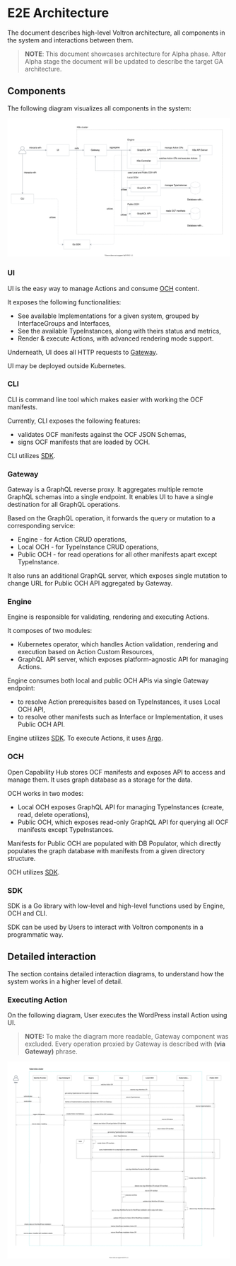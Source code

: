 # E2E Architecture

The document describes high-level Voltron architecture, all components in the system and interactions between them.

> **NOTE**: This document showcases architecture for Alpha phase. After Alpha stage the document will be updated to describe the target GA architecture. 

## Components

The following diagram visualizes all components in the system:

![Components](assets/components.svg)

### UI

UI is the easy way to manage Actions and consume [OCH](#och) content.

It exposes the following functionalities:
- See available Implementations for a given system, grouped by InterfaceGroups and Interfaces,
- See the available TypeInstances, along with theirs status and metrics,
- Render & execute Actions, with advanced rendering mode support.

Underneath, UI does all HTTP requests to [Gateway](#gateway).

UI may be deployed outside Kubernetes.

### CLI

CLI is command line tool which makes easier with working the OCF manifests.

Currently, CLI exposes the following features:
- validates OCF manifests against the OCF JSON Schemas,
- signs OCF manifests that are loaded by OCH. 

CLI utilizes [SDK](#sdk).

### Gateway

Gateway is a GraphQL reverse proxy. It aggregates multiple remote GraphQL schemas into a single endpoint. It enables UI to have a single destination for all GraphQL operations.

Based on the GraphQL operation, it forwards the query or mutation to a corresponding service:
- Engine - for Action CRUD operations,
- Local OCH - for TypeInstance CRUD operations,
- Public OCH - for read operations for all other manifests apart except TypeInstance.

It also runs an additional GraphQL server, which exposes single mutation to change URL for Public OCH API aggregated by Gateway.

### Engine

Engine is responsible for validating, rendering and executing Actions.

It composes of two modules:
- Kubernetes operator, which handles Action validation, rendering and execution based on Action Custom Resources,
- GraphQL API server, which exposes platform-agnostic API for managing Actions.

Engine consumes both local and public OCH APIs via single Gateway endpoint:
- to resolve Action prerequisites based on TypeInstances, it uses Local OCH API,
- to resolve other manifests such as Interface or Implementation, it uses Public OCH API.

Engine utilizes [SDK](#sdk). To execute Actions, it uses [Argo](https://github.com/argoproj/argo).

### OCH

Open Capability Hub stores OCF manifests and exposes API to access and manage them. It uses graph database as a storage for the data.

OCH works in two modes:
- Local OCH exposes GraphQL API for managing TypeInstances (create, read, delete operations),
- Public OCH, which exposes read-only GraphQL API for querying all OCF manifests except TypeInstances.

Manifests for Public OCH are populated with DB Populator, which directly populates the graph database with manifests from a given directory structure.

OCH utilizes [SDK](#sdk).

### SDK

SDK is a Go library with low-level and high-level functions used by Engine, OCH and CLI.

SDK can be used by Users to interact with Voltron components in a programmatic way.

## Detailed interaction

The section contains detailed interaction diagrams, to understand how the system works in a higher level of detail.

### Executing Action

On the following diagram, User executes the WordPress install Action using UI.

> **NOTE:** To make the diagram more readable, Gateway component was excluded. Every operation proxied by Gateway is described with __(via Gateway)__ phrase.

![Sequence diagram for WordPress install Action](assets/action-sequence-diagram.svg)
